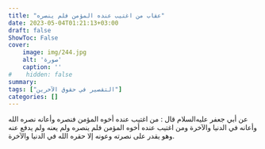 ```yaml
---
title: "عقاب من اغتيب عنده المؤمن فلم ينصره"
date: 2023-05-04T01:21:13+03:00
draft: false
ShowToc: False
cover:
    image: img/244.jpg
    alt: 'صورة'
    caption: ''
#    hidden: false
summary: 
tags: ["التقصير في حقوق الآخرين"]
categories: []
---
```

عن
أبي جعفر عليه‌السلام قال : من اغتيب عنده أخوه المؤمن فنصره وأعانه نصره
الله وأعانه في الدنيا والآخرة ومن اغتيب عنده أخوه المؤمن فلم ينصره
ولم يعنه ولم يدفع عنه وهو يقدر على نصرته وعونه إلا حقره الله في الدنيا
والآخرة.

